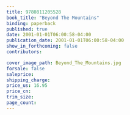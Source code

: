 ```yaml
---
title: 9780811205528
book_title: "Beyond The Mountains"
binding: paperback
published: true
date: 2001-01-01T06:00:58-04:00
publication_date: 2001-01-01T06:00:58-04:00
show_in_forthcoming: false
contributors:

cover_image_path: Beyond_The_Mountains.jpg
forsale: false
saleprice:
shipping_charge:
price_us: 16.95
price_cn:
trim_size:
page_count:
---
```


